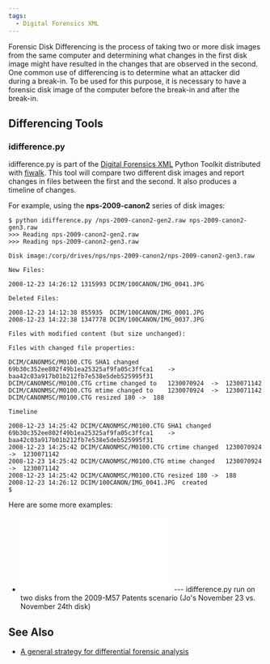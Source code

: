 ```yaml
---
tags:
  - Digital Forensics XML
---
```

Forensic Disk Differencing is the process of taking two or more disk images
from the same computer and determining what changes in the first disk image
might have resulted in the changes that are observed in the second. One common
use of differencing is to determine what an attacker did during a break-in. To
be used for this purpose, it is necessary to have a forensic disk image of the
computer before the break-in and after the break-in.

## Differencing Tools

### idifference.py

idifference.py is part of the [Digital Forensics XML](digital_forensics_xml_schema.md)
Python Toolkit distributed with [fiwalk](fiwalk.md). This tool will compare two
different disk images and report changes in files between the first and the
second. It also produces a timeline of changes.

For example, using the **nps-2009-canon2** series of disk images:

    $ python idifference.py /nps-2009-canon2-gen2.raw nps-2009-canon2-gen3.raw
    >>> Reading nps-2009-canon2-gen2.raw
    >>> Reading nps-2009-canon2-gen3.raw

    Disk image:/corp/drives/nps/nps-2009-canon2/nps-2009-canon2-gen3.raw

    New Files:

    2008-12-23 14:26:12 1315993 DCIM/100CANON/IMG_0041.JPG

    Deleted Files:

    2008-12-23 14:12:38 855935  DCIM/100CANON/IMG_0001.JPG
    2008-12-23 14:22:38 1347778 DCIM/100CANON/IMG_0037.JPG

    Files with modified content (but size unchanged):

    Files with changed file properties:

    DCIM/CANONMSC/M0100.CTG SHA1 changed    69b30c352ee802f49b1ea25325af9fa05c3ffca1    ->  baa42c03a917b01b212fb7e538e5deb525995f31
    DCIM/CANONMSC/M0100.CTG crtime changed to   1230070924  ->  1230071142
    DCIM/CANONMSC/M0100.CTG mtime changed to    1230070924  ->  1230071142
    DCIM/CANONMSC/M0100.CTG resized 180 ->  188

    Timeline

    2008-12-23 14:25:42 DCIM/CANONMSC/M0100.CTG SHA1 changed    69b30c352ee802f49b1ea25325af9fa05c3ffca1    ->  baa42c03a917b01b212fb7e538e5deb525995f31
    2008-12-23 14:25:42 DCIM/CANONMSC/M0100.CTG crtime changed  1230070924  ->  1230071142
    2008-12-23 14:25:42 DCIM/CANONMSC/M0100.CTG mtime changed   1230070924  ->  1230071142
    2008-12-23 14:25:42 DCIM/CANONMSC/M0100.CTG resized 180 ->  188
    2008-12-23 14:26:12 DCIM/100CANON/IMG_0041.JPG  created
    $

Here are some more examples:

- ![<File:Idifference-demo1.txt>](Idifference-demo1.txt "File:Idifference-demo1.txt")
  --- idifference.py run on two disks from the 2009-M57 Patents scenario
  (Jo's November 23 vs. November 24th disk)

## See Also

* [A general strategy for differential forensic analysis](https://www.sciencedirect.com/science/article/pii/S174228761200028X)
